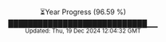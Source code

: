 <p align="center">
⏳Year Progress (96.59 %)<br>
████████████████████████████▁▁ <br>
<sub>Updated: Thu, 19 Dec 2024 12:04:32 GMT</sub>
</p>

